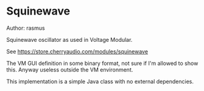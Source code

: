 # Squinewave

Author: rasmus

Squinewave oscillator as used in Voltage Modular.

See https://store.cherryaudio.com/modules/squinewave


The VM GUI definition in some binary format, not sure if I'm allowed to show this. Anyway useless outside the VM environment.

This implementation is a simple Java class with no external dependencies. 
